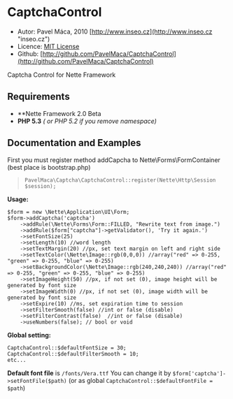CaptchaControl 
===============
- Autor: Pavel Máca, 2010 [http://www.inseo.cz](http://www.inseo.cz "inseo.cz")
- Licence: [MIT License](http://creativecommons.org/licenses/MIT/)
- Github: [http://github.com/PavelMaca/CaptchaControl](http://github.com/PavelMaca/CaptchaControl)

Captcha Control for Nette Framework

Requirements
------------
- **Nette Framework 2.0 Beta
- **PHP 5.3** *( or PHP 5.2 if you remove namespace)*

Documentation and Examples
--------------------------
First you must register method addCapcha to Nette\Forms\FormContainer (best place is bootstrap.php)
> ``PavelMaca\Captcha\CaptchaControl::register(Nette\Http\Session $session);``

 **Usage:**

    $form = new \Nette\Application\UI\Form;  
    $form->addCaptcha('captcha')  
        ->addRule(\Nette\Forms\Form::FILLED, "Rewrite text from image.")
        ->addRule($form["captcha"]->getValidator(), 'Try it again.')  
        ->setFontSize(25)  
        ->setLength(10) //word length  
        ->setTextMargin(20) //px, set text margin on left and right side
        ->setTextColor(\Nette\Image::rgb(0,0,0)) //array("red" => 0-255, "green" => 0-255, "blue" => 0-255)  
        ->setBackgroundColor(\Nette\Image::rgb(240,240,240)) //array("red" => 0-255, "green" => 0-255, "blue" => 0-255)  
        ->setImageHeight(50) //px, if not set (0), image height will be generated by font size  
        ->setImageWidth(0) //px, if not set (0), image width will be generated by font size  
        ->setExpire(10) //ms, set expiration time to session
        ->setFilterSmooth(false) //int or false (disable)  
        ->setFilterContrast(false)  //int or false (disable)  
        ->useNumbers(false); // bool or void  

**Global setting:**

    CaptchaControl::$defaultFontSize = 30;  
    CaptchaControl::$defaultFilterSmooth = 10;  
    etc...  

**Default font file** is ``/fonts/Vera.ttf``
You can change it by ``$form['captcha']->setFontFile($path)`` (or as global ``CaptchaControl::$defaultFontFile = $path``)